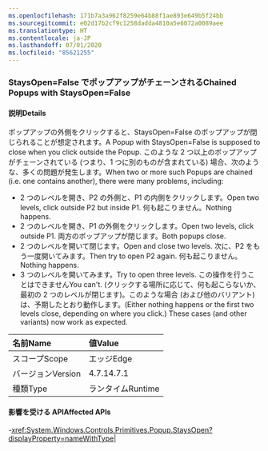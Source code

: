 ```yaml
---
ms.openlocfilehash: 171b7a3a962f8259e64b88f1ae893e649b5f24bb
ms.sourcegitcommit: e02d17b2cf9c1258dadda4810a5e6072a0089aee
ms.translationtype: HT
ms.contentlocale: ja-JP
ms.lasthandoff: 07/01/2020
ms.locfileid: "85621255"
---
```

### <a name="chained-popups-with-staysopenfalse"></a><span data-ttu-id="fdeae-101">StaysOpen=False でポップアップがチェーンされる</span><span class="sxs-lookup"><span data-stu-id="fdeae-101">Chained Popups with StaysOpen=False</span></span>

#### <a name="details"></a><span data-ttu-id="fdeae-102">説明</span><span class="sxs-lookup"><span data-stu-id="fdeae-102">Details</span></span>

<span data-ttu-id="fdeae-103">ポップアップの外側をクリックすると、StaysOpen=False のポップアップが閉じられることが想定されます。</span><span class="sxs-lookup"><span data-stu-id="fdeae-103">A Popup with StaysOpen=False is supposed to close when you click outside the Popup.</span></span> <span data-ttu-id="fdeae-104">このような 2 つ以上のポップアップがチェーンされている (つまり、1 つに別のものが含まれている) 場合、次のような、多くの問題が発生します。</span><span class="sxs-lookup"><span data-stu-id="fdeae-104">When two or more such Popups are chained (i.e. one contains another), there were many problems, including:</span></span><ul><li><span data-ttu-id="fdeae-105">2 つのレベルを開き、P2 の外側と、P1 の内側をクリックします。</span><span class="sxs-lookup"><span data-stu-id="fdeae-105">Open two levels, click outside P2 but inside P1.</span></span>  <span data-ttu-id="fdeae-106">何も起こりません。</span><span class="sxs-lookup"><span data-stu-id="fdeae-106">Nothing happens.</span></span></li><li><span data-ttu-id="fdeae-107">2 つのレベルを開き、P1 の外側をクリックします。</span><span class="sxs-lookup"><span data-stu-id="fdeae-107">Open two levels, click outside P1.</span></span>  <span data-ttu-id="fdeae-108">両方のポップアップが閉じます。</span><span class="sxs-lookup"><span data-stu-id="fdeae-108">Both popups close.</span></span></li><li><span data-ttu-id="fdeae-109">2 つのレベルを開いて閉じます。</span><span class="sxs-lookup"><span data-stu-id="fdeae-109">Open and close two levels.</span></span>  <span data-ttu-id="fdeae-110">次に、P2 をもう一度開いてみます。</span><span class="sxs-lookup"><span data-stu-id="fdeae-110">Then try to open P2 again.</span></span>  <span data-ttu-id="fdeae-111">何も起こりません。</span><span class="sxs-lookup"><span data-stu-id="fdeae-111">Nothing happens.</span></span></li><li><span data-ttu-id="fdeae-112">3 つのレベルを開いてみます。</span><span class="sxs-lookup"><span data-stu-id="fdeae-112">Try to open three levels.</span></span>  <span data-ttu-id="fdeae-113">この操作を行うことはできません</span><span class="sxs-lookup"><span data-stu-id="fdeae-113">You can't.</span></span>  <span data-ttu-id="fdeae-114">(クリックする場所に応じて、何も起こらないか、最初の 2 つのレベルが閉じます)。このような場合 (および他のバリアント) は、予期したとおり動作します。</span><span class="sxs-lookup"><span data-stu-id="fdeae-114">(Either nothing happens or the first two levels close, depending on where you click.) These cases (and other variants) now work as expected.</span></span></li></ul>

| <span data-ttu-id="fdeae-115">名前</span><span class="sxs-lookup"><span data-stu-id="fdeae-115">Name</span></span>    | <span data-ttu-id="fdeae-116">値</span><span class="sxs-lookup"><span data-stu-id="fdeae-116">Value</span></span>       |
|:--------|:------------|
| <span data-ttu-id="fdeae-117">スコープ</span><span class="sxs-lookup"><span data-stu-id="fdeae-117">Scope</span></span>   |<span data-ttu-id="fdeae-118">エッジ</span><span class="sxs-lookup"><span data-stu-id="fdeae-118">Edge</span></span>|
|<span data-ttu-id="fdeae-119">バージョン</span><span class="sxs-lookup"><span data-stu-id="fdeae-119">Version</span></span>|<span data-ttu-id="fdeae-120">4.7.1</span><span class="sxs-lookup"><span data-stu-id="fdeae-120">4.7.1</span></span>|
|<span data-ttu-id="fdeae-121">種類</span><span class="sxs-lookup"><span data-stu-id="fdeae-121">Type</span></span>|<span data-ttu-id="fdeae-122">ランタイム</span><span class="sxs-lookup"><span data-stu-id="fdeae-122">Runtime</span></span>

#### <a name="affected-apis"></a><span data-ttu-id="fdeae-123">影響を受ける API</span><span class="sxs-lookup"><span data-stu-id="fdeae-123">Affected APIs</span></span>

-<xref:System.Windows.Controls.Primitives.Popup.StaysOpen?displayProperty=nameWithType></li></ul>|
